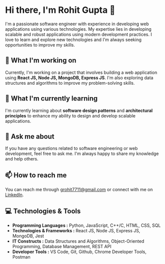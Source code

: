 # Hi there, I'm Rohit Gupta 👋
I'm a passionate software engineer with experience in developing web applications using various technologies. My expertise lies in developing scalable and robust applications using modern development practices. I love to learn and explore new technologies and I'm always seeking opportunities to improve my skills.

## 🔭 What I'm working on
Currently, I'm working on a project that involves building a web application using **React JS, Node JS, MongoDB, Express JS**. I'm also exploring data structures and algorithms to improve my problem-solving skills.

## 🌱 What I'm currently learning
I'm currently learning about **software design patterns** and **architectural principles** to enhance my ability to design and develop scalable applications.

## 💬 Ask me about
If you have any questions related to software engineering or web development, feel free to ask me. I'm always happy to share my knowledge and help others.

## 📫 How to reach me
You can reach me through <a href="mailto:grohit7711@gmail.com">grohit7711@gmail.com</a> or connect with me on <a href="https://www.linkedin.com/in/rohitg11">LinkedIn</a>.

## 💻 Technologies & Tools
- **Programming Languages :** Python, JavaScript, C++/C, HTML, CSS, SQL
- **Technologies & Frameworks :** React JS, Node JS, Express JS, MongoDB, Jest
- **IT Constructs :** Data Structures and Algorithms, Object-Oriented Programming, Database Management, REST API
- **Developer Tools :** VS Code, Git, Github, Chrome Developer Tools, Postman
